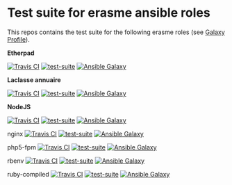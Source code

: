 Test suite for erasme ansible roles
===================================

This repos contains the test suite for the following erasme roles (see
[Galaxy Profile](https://galaxy.ansible.com/list#/users/10957)).


__Etherpad__

[![Travis CI](http://img.shields.io/travis/erasme/ansible-etherpad.svg?style=flat)](http://travis-ci.org/erasme/ansible-etherpad)
[![test-suite](http://img.shields.io/badge/ansible--roles--specs-ansible--etherpad-blue.svg?style=flat)](https://github.com/erasme/ansible-roles-specs/tree/master/ansible-etherpad/)
[![Ansible
Galaxy](http://img.shields.io/badge/galaxy-erasme.etherpad-660198.svg?style=flat)](https://galaxy.ansible.com/list#/roles/2998)

__Laclasse annuaire__

[![Travis CI](http://img.shields.io/travis/erasme/ansible-laclasse-annuaire.svg?style=flat)](http://travis-ci.org/erasme/ansible-laclasse-annuaire)
[![test-suite](http://img.shields.io/badge/ansible--roles--specs-ansible--laclasse--annuaire-blue.svg?style=flat)](https://github.com/erasme/ansible-roles-specs/tree/master/ansible-laclasse-annuaire/)
[![Ansible
Galaxy](http://img.shields.io/badge/galaxy-erasme.laclasse-annuaire-660198.svg?style=flat)](https://galaxy.ansible.com/list#/roles/3025)

__NodeJS__

[![Travis CI](http://img.shields.io/travis/erasme/ansible-nodejs.svg?style=flat)](http://travis-ci.org/erasme/ansible-nodejs)
[![test-suite](http://img.shields.io/badge/ansible--roles--specs-ansible--nodejs-blue.svg?style=flat)](https://github.com/erasme/ansible-roles-specs/tree/master/ansible-nodejs/)
[![Ansible
Galaxy](http://img.shields.io/badge/galaxy-erasme.nodejs-660198.svg?style=flat)](https://galaxy.ansible.com/list#/roles/2996)

nginx
[![Travis CI](http://img.shields.io/travis/erasme/ansible-nginx.svg?style=flat)](http://travis-ci.org/erasme/ansible-ruby)
[![test-suite](http://img.shields.io/badge/ansible--roles--specs-ansible--nginx-blue.svg?style=flat)](https://github.com/erasme/ansible-roles-specs/tree/master/ansible-nginx/)
[![Ansible
Galaxy](http://img.shields.io/badge/galaxy-erasme.nginx-660198.svg?style=flat)](https://galaxy.ansible.com/list#/roles/2964)

php5-fpm
[![Travis CI](http://img.shields.io/travis/erasme/ansible-php5-fpm.svg?style=flat)](http://travis-ci.org/erasme/ansible-php5-fpm)
[![test-suite](http://img.shields.io/badge/ansible--roles--specs-ansible--php5--fpm-blue.svg?style=flat)](https://github.com/erasme/ansible-roles-specs/tree/master/ansible-php5-fpm/)
[![Ansible
Galaxy](http://img.shields.io/badge/galaxy-erasme.php5--fpm-660198.svg?style=flat)](https://galaxy.ansible.com/list#/roles/2971)

rbenv
[![Travis CI](http://img.shields.io/travis/erasme/ansible-rbenv.svg?style=flat)](http://travis-ci.org/erasme/ansible-ruby)
[![test-suite](http://img.shields.io/badge/ansible--roles--specs-ansible--rbenv-blue.svg?style=flat)](https://github.com/erasme/ansible-roles-specs/tree/master/ansible-rbenv/)
[![Ansible
Galaxy](http://img.shields.io/badge/galaxy-erasme.rbenv-660198.svg?style=flat)](https://galaxy.ansible.com/list#/roles/2909)

ruby-compiled
[![Travis CI](http://img.shields.io/travis/erasme/ansible-ruby-compiled.svg?style=flat)](http://travis-ci.org/erasme/ansible-ruby)
[![test-suite](http://img.shields.io/badge/ansible--roles--specs-ansible--ruby--compiled-blue.svg?style=flat)](https://github.com/erasme/ansible-roles-specs/tree/master/ansible-ruby-compiled/)
[![Ansible
Galaxy](http://img.shields.io/badge/galaxy-erasme.ruby--compiled-660198.svg?style=flat)](https://galaxy.ansible.com/list#/roles/2925)
